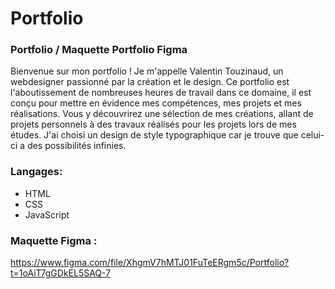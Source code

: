# Portfolio
### Portfolio / Maquette Portfolio Figma

Bienvenue sur mon portfolio ! Je m'appelle Valentin Touzinaud, un webdesigner passionné par la création et le design. Ce portfolio est l'aboutissement de nombreuses heures de travail dans ce domaine, il est conçu pour mettre en évidence mes compétences, mes projets et mes réalisations. Vous y découvrirez une sélection de mes créations, allant de projets personnels à des travaux réalisés pour les projets lors de mes études. J'ai choisi un design de style typographique car je trouve que celui-ci a des possibilités infinies.

### Langages:

  - HTML
  - CSS
  - JavaScript


### Maquette Figma :

https://www.figma.com/file/XhgmV7hMTJ01FuTeERgm5c/Portfolio?t=1oAiT7gGDkEL5SAQ-7

